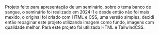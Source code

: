 Projeto feito para apresentação de um seminário, sobre o tema banco de sangue, o seminário foi realizado em 2024-1 e desde então não foi mais mexido, o original foi criado com HTML e CSS, uma versão simples, decidi então repaginar este projeto utilizando imagem como fundo, imagens com qualidade melhor. Para este projeto foi utilizado HTML e TailwindCSS.
